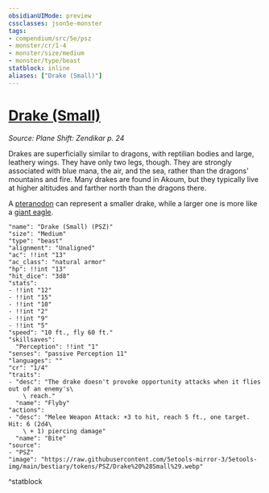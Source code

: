 ```yaml
---
obsidianUIMode: preview
cssclasses: json5e-monster
tags:
- compendium/src/5e/psz
- monster/cr/1-4
- monster/size/medium
- monster/type/beast
statblock: inline
aliases: ["Drake (Small)"]
---
```

# [Drake (Small)](Mechanics\bestiary\beast/drake-small-psz.md)
*Source: Plane Shift: Zendikar p. 24*  

Drakes are superficially similar to dragons, with reptilian bodies and large, leathery wings. They have only two legs, though. They are strongly associated with blue mana, the air, and the sea, rather than the dragons' mountains and fire. Many drakes are found in Akoum, but they typically live at higher altitudes and farther north than the dragons there.

A [pteranodon](Mechanics/bestiary/beast/pteranodon.md) can represent a smaller drake, while a larger one is more like a [giant eagle](Mechanics/bestiary/beast/giant-eagle.md).

```statblock
"name": "Drake (Small) (PSZ)"
"size": "Medium"
"type": "beast"
"alignment": "Unaligned"
"ac": !!int "13"
"ac_class": "natural armor"
"hp": !!int "13"
"hit_dice": "3d8"
"stats":
- !!int "12"
- !!int "15"
- !!int "10"
- !!int "2"
- !!int "9"
- !!int "5"
"speed": "10 ft., fly 60 ft."
"skillsaves":
  "Perception": !!int "1"
"senses": "passive Perception 11"
"languages": ""
"cr": "1/4"
"traits":
- "desc": "The drake doesn't provoke opportunity attacks when it flies out of an enemy's\
    \ reach."
  "name": "Flyby"
"actions":
- "desc": "Melee Weapon Attack: +3 to hit, reach 5 ft., one target. Hit: 6 (2d4\
    \ + 1) piercing damage"
  "name": "Bite"
"source":
- "PSZ"
"image": "https://raw.githubusercontent.com/5etools-mirror-3/5etools-img/main/bestiary/tokens/PSZ/Drake%20%28Small%29.webp"
```
^statblock